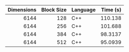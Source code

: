 |   Dimensions |   Block Size | Language   |   Time (s) |
|-------------:|-------------:|:-----------|-----------:|
|         6144 |          128 | C++        |   110.138  |
|         6144 |          256 | C++        |   101.688  |
|         6144 |          384 | C++        |    98.3137 |
|         6144 |          512 | C++        |    95.0939 |